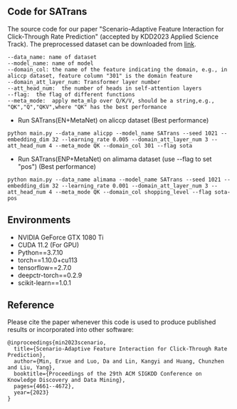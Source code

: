 ## Code for SATrans

The source code for our paper "Scenario-Adaptive Feature Interaction for Click-Through Rate Prediction" (accepted by KDD2023 Applied Science Track).
The preprocessed dataset can be downloaded from [link](https://drive.google.com/file/d/1PEQNOQqO3yTwU9WcdmeIZyfV7ViiemS9/view?usp=sharing).


```
--data_name: name of dataset
--model_name: name of model
--domain_col: the name of the feature indicating the domain, e.g., in aliccp dataset, feature column "301" is the domain feature
--domain_att_layer_num: Transformer layer number
--att_head_num:  the number of heads in self-attention layers
--flag:  the flag of different functions
--meta_mode:  apply meta_mlp over Q/K/V, should be a string,e.g., "QK","Q","QKV",where "QK" has the best performance 
```

- Run SATrans(EN+MetaNet) on aliccp dataset  (Best performance)
```
python main.py --data_name alicpp --model_name SATrans --seed 1021 --embedding_dim 32 --learning_rate 0.005 --domain_att_layer_num 3 --att_head_num 4 --meta_mode QK --domain_col 301 --flag sota
```
- Run SATrans(ENP+MetaNet) on alimama dataset  (use --flag to set "pos") (Best performance)
```
python main.py --data_name alimama --model_name SATrans --seed 1021 --embedding_dim 32 --learning_rate 0.001 --domain_att_layer_num 3 --att_head_num 4 --meta_mode QK --domain_col shopping_level --flag sota-pos
```


## Environments
- NVIDIA GeForce GTX 1080 Ti
- CUDA 11.2 (For GPU)
- Python==3.7.10
- torch==1.10.0+cu113
- tensorflow==2.7.0
- deepctr-torch==0.2.9
- scikit-learn==1.0.1


## Reference
Please cite the paper whenever this code is used to produce published results or incorporated into other software:
```
@inproceedings{min2023scenario,
  title={Scenario-Adaptive Feature Interaction for Click-Through Rate Prediction},
  author={Min, Erxue and Luo, Da and Lin, Kangyi and Huang, Chunzhen and Liu, Yang},
  booktitle={Proceedings of the 29th ACM SIGKDD Conference on Knowledge Discovery and Data Mining},
  pages={4661--4672},
  year={2023}
}
```
